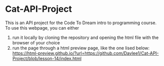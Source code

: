 # Cat-API-Project

This is an API project for the Code To Dream intro to programming course.
To use this webpage, you can either
1. run it locally by cloning the repository and opening the html file with the browser of your choice
2. run the page through a html preview page, like the one lised below:
    https://html-preview.github.io/?url=https://github.com/Davlee1/Cat-API-Project/blob/lesson-14/index.html
